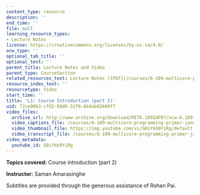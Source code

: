 ```yaml
---
content_type: resource
description: ''
end_time: ''
file: null
learning_resource_types:
- Lecture Notes
license: https://creativecommons.org/licenses/by-nc-sa/4.0/
ocw_type: ''
optional_tab_title: ''
optional_text: ''
parent_title: Lecture Notes and Video
parent_type: CourseSection
related_resources_text: Lecture Notes ([PDF](/courses/6-189-multicore-programming-primer-january-iap-2007/resources/lec1intro))
resource_index_text: ''
resourcetype: Video
start_time: ''
title: 'L1: Course Introduction (part 2)'
uid: 72ce9063-cfd2-88d6-32f6-844ab82689f7
video_files:
  archive_url: http://www.archive.org/download/MIT6.189IAP07/ocw-6.189-iap07-lec01b_300k.mp4
  video_captions_file: /courses/6-189-multicore-programming-primer-january-iap-2007/3025d8e94240574599f1390f0ccfe3cf_G0iYkb9YiRg.vtt
  video_thumbnail_file: https://img.youtube.com/vi/G0iYkb9YiRg/default.jpg
  video_transcript_file: /courses/6-189-multicore-programming-primer-january-iap-2007/23b6f1f960c4de2d49e371b541c9c023_G0iYkb9YiRg.pdf
video_metadata:
  youtube_id: G0iYkb9YiRg
---
```


**Topics covered:** Course introduction (part 2)

**Instructor:** Saman Amarasinghe

Subtitles are provided through the generous assistance of Rohan Pai.

